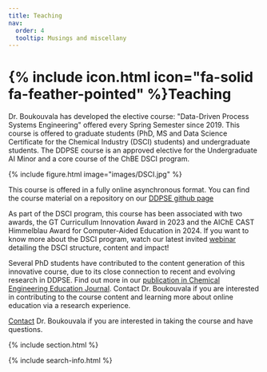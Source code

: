 ```yaml
---
title: Teaching
nav:
  order: 4
  tooltip: Musings and miscellany
---
```


# {% include icon.html icon="fa-solid fa-feather-pointed" %}Teaching

Dr. Boukouvala has developed the elective course: "Data-Driven Process Systems Engineering" offered every Spring Semester since 2019. This course is offered to graduate students (PhD, MS and Data Science Certificate for the Chemical Industry (DSCI) students) and undergraduate students. The DDPSE course is an approved elective for the Undergraduate AI Minor and a core course of the ChBE DSCI program. <br>

{% include figure.html image="images/DSCI.jpg" %}

This course is offered in a fully online asynchronous format. You can find the course material on a repository on our [DDPSE github page](https://github.com/DDPSE/GT_DataDrivenPSE_Course/tree/main) <br>

As part of the DSCI program, this course has been associated with two awards, the GT Curricullum Innovation Award in 2023 and the AIChE CAST Himmelblau Award for Computer-Aided Education in 2024. If you want to know more about the DSCI program, watch our latest invited [webinar](https://www.youtube.com/watch?v=nYB7SH-La8M&list=PLLBUgWXdTBDjhBUNyTPIYCJsH4CAkpKzP) detailing the DSCI structure, content and impact! <br>

Several PhD students have contributed to the content generation of this innovative course, due to its close connection to recent and evolving research in DDPSE. Find out more in our [publication in Chemical Engineering Education Journal](https://journals.flvc.org/cee/article/view/130434).  Contact Dr. Boukouvala if you are interested in contributing to the course content and learning more about online education via a research experience. <br>

[Contact](https://ddpse.github.io/contact/) Dr. Boukouvala if you are interested in taking the course and have questions. <br> 


{% include section.html %}

{% include search-info.html %}

